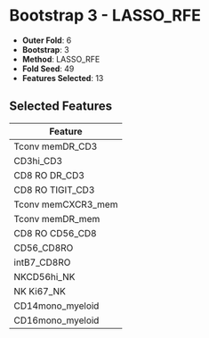 # Bootstrap 3 - LASSO_RFE

- **Outer Fold**: 6
- **Bootstrap**: 3
- **Method**: LASSO_RFE
- **Fold Seed**: 49
- **Features Selected**: 13

## Selected Features

| Feature |
|---------|
| Tconv memDR_CD3 |
| CD3hi_CD3 |
| CD8 RO DR_CD3 |
| CD8 RO TIGIT_CD3 |
| Tconv memCXCR3_mem |
| Tconv memDR_mem |
| CD8 RO CD56_CD8 |
| CD56_CD8RO |
| intB7_CD8RO |
| NKCD56hi_NK |
| NK Ki67_NK |
| CD14mono_myeloid |
| CD16mono_myeloid |
